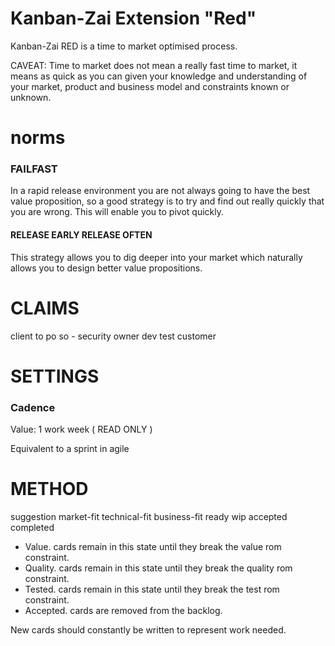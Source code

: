 # Kanban-Zai Extension "Red"

Kanban-Zai RED is a time to market optimised process.  

CAVEAT: Time to market does not mean a really fast time to market, it means as quick as you can given your knowledge
and understanding of your market, product and business model and constraints known or unknown.

# norms

### FAILFAST

In a rapid release environment you are not always going to have the best value proposition, so a good strategy is to
try and find out really quickly that you are wrong. This will enable you to pivot quickly.

#### RELEASE EARLY RELEASE OFTEN

This strategy allows you to dig deeper into your market which naturally allows you to design better value propositions.

# CLAIMS
client
to
po
so - security owner
dev
test
customer

# SETTINGS

### Cadence

Value: 1 work week ( READ ONLY )
 
Equivalent to a sprint in agile
 
# METHOD

suggestion
market-fit
technical-fit
business-fit
ready
wip
accepted
completed
      
* Value.        cards remain in this state until they break the value rom constraint.
* Quality.      cards remain in this state until they break the quality rom constraint.
* Tested.       cards remain in this state until they break the test rom constraint.
* Accepted.     cards are removed from the backlog.

New cards should constantly be written to represent work needed.
